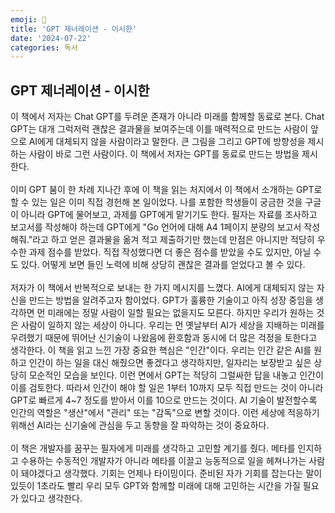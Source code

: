 ```yaml
---
emoji: 🤖
title: 'GPT 제너레이션 - 이시한'
date: '2024-07-22'
categories: 독서
---
```

## GPT 제너레이션 - 이시한
이 책에서 저자는 Chat GPT를 두려운 존재가 아니라 미래를 함께할 동료로 본다. Chat GPT는 대개 그럭저럭 괜찮은 결과물을 보여주는데 이를 매력적으로 만드는 사람이 앞으로 AI에게 대체되지 않을 사람이라고 말한다. 큰 그림을 그리고 GPT에 방향성을 제시하는 사람이 바로 그런 사람이다. 이 책에서 저자는 GPT를 동료로 만드는 방법을 제시한다.
<br/><br/>
이미 GPT 붐이 한 차례 지나간 후에 이 책을 읽는 처지에서 이 책에서 소개하는 GPT로 할 수 있는 일은 이미 직접 경헌해 본 일이었다. 나를 포함한 학생들이 궁금한 것을 구글이 아니라 GPT에 물어보고, 과제를 GPT에게 맡기기도 한다. 필자는 자료를 조사하고 보고서를 작성해야 하는데 GPT에게 "Go 언어에 대해 A4 1페이지 분량의 보고서 작성해줘."라고 하고 얻은 결과물을 옮겨 적고 제출하기만 했는데 만점은 아니지만 적당히 우수한 과제 점수를 받았다. 직접 작성했다면 더 좋은 점수를 받았을 수도 있지만, 아닐 수도 있다. 어떻게 보면 들인 노력에 비해 상당히 괜찮은 결과를 얻었다고 볼 수 있다.
<br/><br/>
저자가 이 책에서 반복적으로 보내는 한 가지 메시지를 느꼈다. AI에게 대체되지 않는 자신을 만드는 방법을 알려주고자 함이었다. GPT가 훌륭한 기술이고 아직 성장 중임을 생각하면 먼 미래에는 정말 사람이 일할 필요는 없을지도 모른다. 하지만 우리가 원하는 것은 사람이 일하지 않는 세상이 아니다. 우리는 먼 옛날부터 AI가 세상을 지배하는 미래를 우려했기 때문에 뛰어난 신기술이 나왔음에 환호함과 동시에 더 많은 걱정을 토한다고 생각한다. 이 책을 읽고 느낀 가장 중요한 핵심은 "인간"이다. 우리는 인간 같은 AI를 원하고 인간이 하는 일을 대신 해줬으면 좋겠다고 생각하지만, 일자리는 보장받고 싶은 상당히 모순적인 모습을 보인다. 이런 면에서 GPT는 적당히 그럴싸한 답을 내놓고 인간이 이를 검토한다. 따라서 인간이 해야 할 일은 1부터 10까지 모두 직접 만드는 것이 아니라 GPT로 빠르게 4~7 정도를 받아서 이를 10으로 만드는 것이다. AI 기술이 발전할수록 인간의 역할은 "생산"에서 "관리" 또는 "감독"으로 변할 것이다. 이런 세상에 적응하기 위해선 AI라는 신기술에 관심을 두고 동향을 잘 파악하는 것이 중요하다.
<br/><br/>
이 책은 개발자를 꿈꾸는 필자에게 미래를 생각하고 고민할 계기를 줬다. 메타를 인지하고 수용하는 수동적인 개발자가 아니라 메타를 이끌고 능동적으로 일을 헤쳐나가는 사람이 돼야겠다고 생각했다. 기회는 언제나 타이밍이다. 준비된 자가 기회를 잡는다는 말이 있듯이 1초라도 빨리 우리 모두 GPT와 함께할 미래에 대해 고민하는 시간을 가질 필요가 있다고 생각한다.